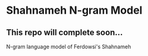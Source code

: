 # Shahnameh N-gram Model

## This repo will complete soon...
N-gram language model of Ferdowsi's Shahnameh
